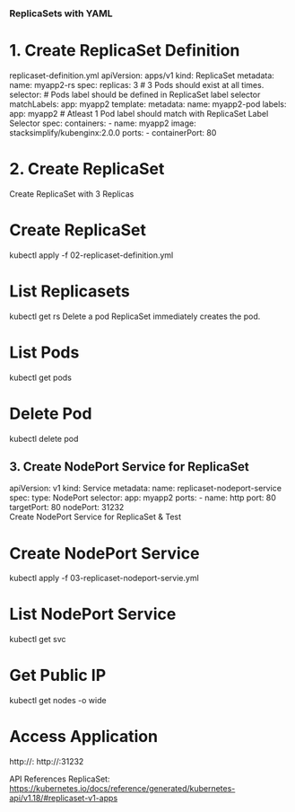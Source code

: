 ### ReplicaSets with YAML
# 1. Create ReplicaSet Definition
replicaset-definition.yml
apiVersion: apps/v1
kind: ReplicaSet
metadata:
  name: myapp2-rs
spec:
  replicas: 3 # 3 Pods should exist at all times.
  selector:  # Pods label should be defined in ReplicaSet label selector
    matchLabels:
      app: myapp2
  template:
    metadata:
      name: myapp2-pod
      labels:
        app: myapp2 # Atleast 1 Pod label should match with ReplicaSet Label Selector
    spec:
      containers:
      - name: myapp2
        image: stacksimplify/kubenginx:2.0.0
        ports:
          - containerPort: 80
# 2. Create ReplicaSet
Create ReplicaSet with 3 Replicas
# Create ReplicaSet
kubectl apply -f 02-replicaset-definition.yml

# List Replicasets
kubectl get rs
Delete a pod
ReplicaSet immediately creates the pod.
# List Pods
kubectl get pods

# Delete Pod
kubectl delete pod <Pod-Name>
## 3. Create NodePort Service for ReplicaSet
apiVersion: v1
kind: Service
metadata:
  name: replicaset-nodeport-service
spec:
  type: NodePort
  selector:
    app: myapp2
  ports:
    - name: http
      port: 80
      targetPort: 80
      nodePort: 31232  
Create NodePort Service for ReplicaSet & Test
# Create NodePort Service
kubectl apply -f 03-replicaset-nodeport-servie.yml

# List NodePort Service
kubectl get svc

# Get Public IP
kubectl get nodes -o wide

# Access Application
http://<Worker-Node-Public-IP>:<NodePort>
http://<Worker-Node-Public-IP>:31232

API References
ReplicaSet: https://kubernetes.io/docs/reference/generated/kubernetes-api/v1.18/#replicaset-v1-apps